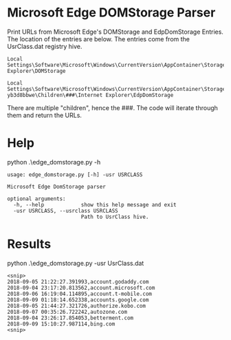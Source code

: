 # Microsoft Edge DOMStorage Parser

Print URLs from Microsoft Edge's DOMStorage and EdpDomStorage Entries. The location of the entries are below. The entries come from the UsrClass.dat registry hive.

    Local Settings\Software\Microsoft\Windows\CurrentVersion\AppContainer\Storage\microsoft.microsoftedge_8wekyb3d8bbwe\Children\###\Internet Explorer\DOMStorage

    Local Settings\Software\Microsoft\Windows\CurrentVersion\AppContainer\Storage\microsoft.microsoftedge_8wek yb3d8bbwe\Children\###\Internet Explorer\EdpDomStorage
    
There are multiple "children", hence the ###. The code will iterate through them and return the URLs.

# Help

python .\edge_domstorage.py -h

    usage: edge_domstorage.py [-h] -usr USRCLASS

    Microsoft Edge DomStorage parser
    
    optional arguments:
      -h, --help            show this help message and exit
      -usr USRCLASS, --usrclass USRCLASS
                            Path to UsrClass hive.
# Results

python .\edge_domstorage.py -usr UsrClass.dat
    
    <snip>
    2018-09-05 21:22:27.391993,account.godaddy.com
    2018-09-04 23:17:20.813562,account.microsoft.com
    2018-09-06 16:19:04.114895,account.t-mobile.com
    2018-09-09 01:18:14.652338,accounts.google.com
    2018-09-05 21:44:27.321726,authorize.kobo.com
    2018-09-07 00:35:26.722242,autozone.com
    2018-09-04 23:26:17.854053,betterment.com
    2018-09-09 15:10:27.987114,bing.com
    <snip>
